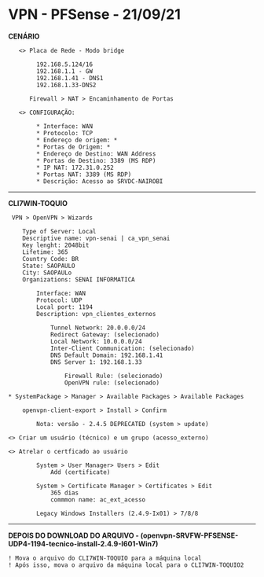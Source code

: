 # VPN - PFSense - 21/09/21

 **CENÁRIO**
 
       <> Placa de Rede - Modo bridge

            192.168.5.124/16
            192.168.1.1 - GW
            192.168.1.41 - DNS1
            192.168.1.33-DNS2

          Firewall > NAT > Encaminhamento de Portas

       <> CONFIGURAÇÃO:

            * Interface: WAN
            * Protocolo: TCP
            * Endereço de origem: *
            * Portas de Origem: *
            * Endereço de Destino: WAN Address
            * Portas de Destino: 3389 (MS RDP)
            * IP NAT: 172.31.0.252
            * Portas NAT: 3389 (MS RDP)
            * Descrição: Acesso ao SRVDC-NAIROBI

------------------------------------------

**CLI7WIN-TOQUIO**

     VPN > OpenVPN > Wizards

        Type of Server: Local
        Descriptive name: vpn-senai | ca_vpn_senai
        Key lenght: 2048bit
        Lifetime: 365
        Country Code: BR
        State: SAOPAULO
        City: SAOPAULo
        Organizations: SENAI INFORMATICA

            Interface: WAN
            Protocol: UDP
            Local port: 1194
            Description: vpn_clientes_externos

                Tunnel Network: 20.0.0.0/24
                Redirect Gateway: (selecionado)
                Local Network: 10.0.0.0/24
                Inter-Client Communication: (selecionado)
                DNS Default Domain: 192.168.1.41
                DNS Server 1: 192.168.1.33

                    Firewall Rule: (selecionado)
                    OpenVPN rule: (selecionado)

    * SystemPackage > Manager > Available Packages > Available Packages

        openvpn-client-export > Install > Confirm

            Nota: versão - 2.4.5 DEPRECATED (system > update)

    <> Criar um usuário (técnico) e um grupo (acesso_externo)
    
    <> Atrelar o certficado ao usuário

            System > User Manager> Users > Edit
                Add (certificate)

            System > Certificate Manager > Certificates > Edit
                365 dias
                commmon name: ac_ext_acesso

            Legacy Windows Installers (2.4.9-Ix01) > 7/8/8

------------------------------------------

**DEPOIS DO DOWNLOAD DO ARQUIVO - (openvpn-SRVFW-PFSENSE-UDP4-1194-tecnico-install-2.4.9-I601-Win7)**

    ! Mova o arquivo do CLI7WIN-TOQUIO para a máquina local
    ! Após isso, mova o arquivo da máquina local para o CLI7WIN-TOQUIO2
